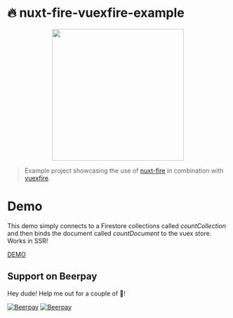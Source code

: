 # 🔥 nuxt-fire-vuexfire-example

<p align="center"><img align="center" height="300px" src="https://nuxt-fire-demo.firebaseapp.com/logo_text.png"/></p>

> Example project showcasing the use of [nuxt-fire](https://github.com/lupas/nuxt-fire) in combination with [vuexfire](https://github.com/vuejs/vuefire/tree/master/packages/vuexfire).

# Demo

This demo simply connects to a Firestore collections called _countCollection_ and then binds the document called _countDocument_ to the vuex store. Works in SSR!

[DEMO](https://nuxt-fire-vuexfire.firebaseapp.com/)

## Support on Beerpay
Hey dude! Help me out for a couple of :beers:!

[![Beerpay](https://beerpay.io/lupas/nuxt-fire-vuexfire-example/badge.svg?style=beer-square)](https://beerpay.io/lupas/nuxt-fire-vuexfire-example)  [![Beerpay](https://beerpay.io/lupas/nuxt-fire-vuexfire-example/make-wish.svg?style=flat-square)](https://beerpay.io/lupas/nuxt-fire-vuexfire-example?focus=wish)